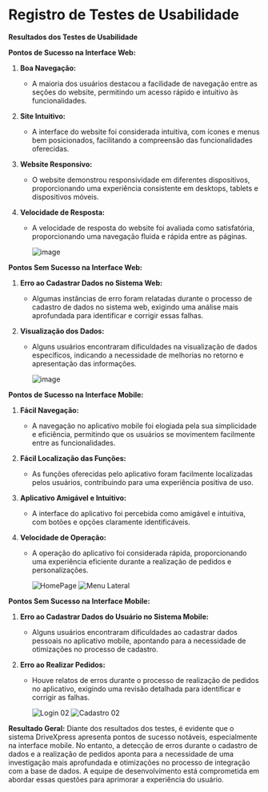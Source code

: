 # Registro de Testes de Usabilidade

**Resultados dos Testes de Usabilidade**

**Pontos de Sucesso na Interface Web:**

1. **Boa Navegação:**
   - A maioria dos usuários destacou a facilidade de navegação entre as seções do website, permitindo um acesso rápido e intuitivo às funcionalidades.

2. **Site Intuitivo:**
   - A interface do website foi considerada intuitiva, com ícones e menus bem posicionados, facilitando a compreensão das funcionalidades oferecidas.

3. **Website Responsivo:**
   - O website demonstrou responsividade em diferentes dispositivos, proporcionando uma experiência consistente em desktops, tablets e dispositivos móveis.

4. **Velocidade de Resposta:**
   - A velocidade de resposta do website foi avaliada como satisfatória, proporcionando uma navegação fluida e rápida entre as páginas.
  
     ![image](https://github.com/ICEI-PUC-Minas-PMV-ADS/pmv-ads-2023-2-e4-proj-dad-t3-gerenciamento_drive_thru/assets/103782980/6c9a8495-e554-4fe7-9b71-210c0880dff7)


**Pontos Sem Sucesso na Interface Web:**

1. **Erro ao Cadastrar Dados no Sistema Web:**
   - Algumas instâncias de erro foram relatadas durante o processo de cadastro de dados no sistema web, exigindo uma análise mais aprofundada para identificar e corrigir essas falhas.

2. **Visualização dos Dados:**
   - Alguns usuários encontraram dificuldades na visualização de dados específicos, indicando a necessidade de melhorias no retorno e apresentação das informações.
  
     ![image](https://github.com/ICEI-PUC-Minas-PMV-ADS/pmv-ads-2023-2-e4-proj-dad-t3-gerenciamento_drive_thru/assets/103782980/00ebaeba-d595-4a60-a9d4-69f054469845)



**Pontos de Sucesso na Interface Mobile:**

1. **Fácil Navegação:**
   - A navegação no aplicativo mobile foi elogiada pela sua simplicidade e eficiência, permitindo que os usuários se movimentem facilmente entre as funcionalidades.

2. **Fácil Localização das Funções:**
   - As funções oferecidas pelo aplicativo foram facilmente localizadas pelos usuários, contribuindo para uma experiência positiva de uso.

3. **Aplicativo Amigável e Intuitivo:**
   - A interface do aplicativo foi percebida como amigável e intuitiva, com botões e opções claramente identificáveis.

4. **Velocidade de Operação:**
   - A operação do aplicativo foi considerada rápida, proporcionando uma experiência eficiente durante a realização de pedidos e personalizações.
  
     ![HomePage](https://github.com/ICEI-PUC-Minas-PMV-ADS/pmv-ads-2023-2-e4-proj-dad-t3-gerenciamento_drive_thru/assets/103782980/e5cbd420-dc63-45da-bd32-5c6cb233cb4e)
     ![Menu Lateral](https://github.com/ICEI-PUC-Minas-PMV-ADS/pmv-ads-2023-2-e4-proj-dad-t3-gerenciamento_drive_thru/assets/103782980/e03eb77d-e46d-4ed8-98d5-c2f8303ff417)




**Pontos Sem Sucesso na Interface Mobile:**

1. **Erro ao Cadastrar Dados do Usuário no Sistema Mobile:**
   - Alguns usuários encontraram dificuldades ao cadastrar dados pessoais no aplicativo mobile, apontando para a necessidade de otimizações no processo de cadastro.

2. **Erro ao Realizar Pedidos:**
   - Houve relatos de erros durante o processo de realização de pedidos no aplicativo, exigindo uma revisão detalhada para identificar e corrigir as falhas.
  
     ![Login 02](https://github.com/ICEI-PUC-Minas-PMV-ADS/pmv-ads-2023-2-e4-proj-dad-t3-gerenciamento_drive_thru/assets/103782980/25ee5442-17e0-4281-936d-fd709e9b9526)
     ![Cadastro 02](https://github.com/ICEI-PUC-Minas-PMV-ADS/pmv-ads-2023-2-e4-proj-dad-t3-gerenciamento_drive_thru/assets/103782980/947d66be-2fa6-4d08-8c10-5ef13196a009)


**Resultado Geral:**
Diante dos resultados dos testes, é evidente que o sistema DriveXpress apresenta pontos de sucesso notáveis, especialmente na interface mobile. No entanto, a detecção de erros durante o cadastro de dados e a realização de pedidos aponta para a necessidade de uma investigação mais aprofundada e otimizações no processo de integração com a base de dados. A equipe de desenvolvimento está comprometida em abordar essas questões para aprimorar a experiência do usuário.
